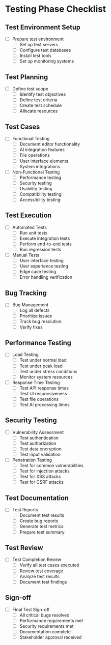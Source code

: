 # Testing Phase Checklist

## Test Environment Setup
- [ ] Prepare test environment
  - [ ] Set up test servers
  - [ ] Configure test databases
  - [ ] Install test tools
  - [ ] Set up monitoring systems

## Test Planning
- [ ] Define test scope
  - [ ] Identify test objectives
  - [ ] Define test criteria
  - [ ] Create test schedule
  - [ ] Allocate resources

## Test Cases
- [ ] Functional Testing
  - [ ] Document editor functionality
  - [ ] AI integration features
  - [ ] File operations
  - [ ] User interface elements
  - [ ] System integrations

- [ ] Non-Functional Testing
  - [ ] Performance testing
  - [ ] Security testing
  - [ ] Usability testing
  - [ ] Compatibility testing
  - [ ] Accessibility testing

## Test Execution
- [ ] Automated Tests
  - [ ] Run unit tests
  - [ ] Execute integration tests
  - [ ] Perform end-to-end tests
  - [ ] Run regression tests

- [ ] Manual Tests
  - [ ] User interface testing
  - [ ] User experience testing
  - [ ] Edge case testing
  - [ ] Error handling verification

## Bug Tracking
- [ ] Bug Management
  - [ ] Log all defects
  - [ ] Prioritize issues
  - [ ] Track bug resolution
  - [ ] Verify fixes

## Performance Testing
- [ ] Load Testing
  - [ ] Test under normal load
  - [ ] Test under peak load
  - [ ] Test under stress conditions
  - [ ] Monitor system resources

- [ ] Response Time Testing
  - [ ] Test API response times
  - [ ] Test UI responsiveness
  - [ ] Test file operations
  - [ ] Test AI processing times

## Security Testing
- [ ] Vulnerability Assessment
  - [ ] Test authentication
  - [ ] Test authorization
  - [ ] Test data encryption
  - [ ] Test input validation

- [ ] Penetration Testing
  - [ ] Test for common vulnerabilities
  - [ ] Test for injection attacks
  - [ ] Test for XSS attacks
  - [ ] Test for CSRF attacks

## Test Documentation
- [ ] Test Reports
  - [ ] Document test results
  - [ ] Create bug reports
  - [ ] Generate test metrics
  - [ ] Prepare test summary

## Test Review
- [ ] Test Completion Review
  - [ ] Verify all test cases executed
  - [ ] Review test coverage
  - [ ] Analyze test results
  - [ ] Document test findings

## Sign-off
- [ ] Final Test Sign-off
  - [ ] All critical bugs resolved
  - [ ] Performance requirements met
  - [ ] Security requirements met
  - [ ] Documentation complete
  - [ ] Stakeholder approval received 